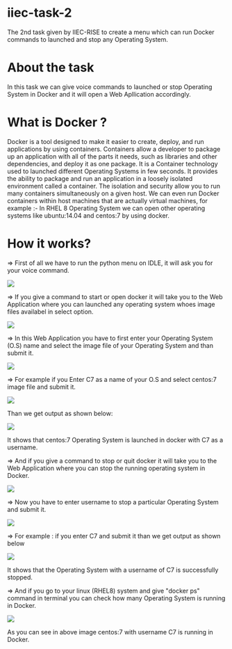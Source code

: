 # iiec-task-2
The 2nd task given by IIEC-RISE to create a menu which can run Docker commands to launched and stop any Operating System.

# About the task
In this task we can give voice commands to launched or stop Operating System in Docker and it will open a Web Apllication accordingly.  

# What is Docker ?
   Docker is a tool designed to make it easier to create, deploy, and run applications by using containers. Containers allow a developer to package up an application with all of the parts it needs, such as libraries and other dependencies, and deploy it as one package. It is a Container technology used to launched different Operating Systems in few seconds. It provides the ability to package and run an application in a loosely isolated environment called a container. The isolation and security allow you to run many containers simultaneously on a given host. We can even run Docker containers within host machines that are actually virtual machines,
    for example :- In RHEL 8 Operating System we can open other operating systems like ubuntu:14.04 and centos:7 by using docker.

# How it works?

=> First of all we have to run the python menu on IDLE, it will ask you for your voice command.

![](/Images/saying.png)

=> If you give a command to start or open docker it will take you to the Web Application where you can launched any operating system whoes image files availabel in select option.

![](/Images/start.png)

=> In this Web Application you have to first enter your Operating System (O.S) name and select the image file of your Operating System and than submit it.

![](/Images/start%20docker.png)

=> For example if you Enter C7 as a name of your O.S and select centos:7 image file and submit it.

![](/Images/input%202.png)

Than we get output as shown below:

![](/Images/C7%20launched.png)

It shows that centos:7 Operating System is launched in docker with C7 as a username.

=> And if you give a command to stop or quit docker it will take you to the Web Application where you can stop the running operating system in Docker.

![](/Images/stop.png)

=> Now you have to enter username to stop a particular Operating System and submit it. 

![](/Images/stop%20docker.png)

=> For example : if you enter C7 and submit it than we get output as shown below

![](/Images/C7%20stopped.png)

It shows that the Operating System with a username of C7 is successfully stopped. 

=> And if you go to your linux (RHEL8) system and give "docker ps" command in terminal you can check how many Operating System is running in Docker.

![](/Images/output.PNG)

As you can see in above image centos:7 with username C7 is running in Docker.
